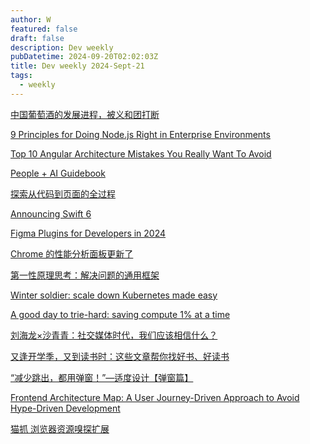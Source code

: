 ```yaml
---
author: W
featured: false
draft: false
description: Dev weekly
pubDatetime: 2024-09-20T02:02:03Z
title: Dev weekly 2024-Sept-21
tags:
  - weekly
---
```


[中国葡萄酒的发展进程，被义和团打断](https://mp.weixin.qq.com/s?__biz=MzA5MjM4MTM3OA%3D%3D&abtest_cookie=AAACAA%3D%3D&ascene=56&chksm=8ac8e289eb0b05ab139d5270169a5207fb55bea8b639fc4b3d9df949cc8fe82a939cf46b64fb&clicktime=1726822666&countrycode=CN&devicetype=android-34&enterid=1726822666&exportkey=n_ChQIAhIQCkPgV9aZZ8rBBQAKeTle6hLjAQIE97dBBAEAAAAAAPGfCxAZrxYAAAAOpnltbLcz9gKNyK89dVj0V5VyjvcWqkoQUduRPf2IEppvvGgxjSdbRrCN3JrIEChvjTFNYL5e%2FyC8SoeEZgKUZ9FJXSNKVvjboXnyYOEJ42KhiOfnYP4%2B8YoFuKgisbqEheXPIGRnxrFBOw8NWHF6%2BHM8iGpP16%2FSgDypecAPCzyr%2BqQBHeifm6DFyESYFmKbxk7RVnomvUvSSgws9O00Ctq1te2fWt%2FeiM8FevgBVgZpQW3WAeJfQsAD0uG3IJC%2FMH5CgtSc2mniu6xc&fasttmpl_flag=0&fasttmpl_fullversion=7391817-zh_CN-zip&fasttmpl_type=0&finder_biz_enter_id=4&flutter_pos=1&idx=1&lang=zh_CN&mid=2651784131&nettype=3gnet&pass_ticket=6yTxQFVOjUmlX2sXD%2Fg%2BeOU7GygDDzbp55gqtzUnkemBEnoNy%2BUet1tXlEOLjDze&ranksessionid=1726822615&realreporttime=1726822666542&scene=90&session_us=gh_c79c214eca90&sessionid=1726822659&sn=115ca8f1740ca67f8c9e593195dc3b53&subscene=93&utm_source=pocket_shared&version=2800325b&wx_header=3&xtrack=1)

[9 Principles for Doing Node.js Right in Enterprise Environments](https://www.platformatichq.com/node-principles?utm_source=pocket_saves)

[Top 10 Angular Architecture Mistakes You Really Want To Avoid](https://angularexperts.io/blog/top-10-angular-architecture-mistakes)

[People + AI Guidebook](https://pair.withgoogle.com/guidebook?utm_source=pocket_saves)

[探索从代码到页面的全过程](https://mp.weixin.qq.com/s?__biz=MzAxNDEwNjk5OQ%3D%3D&abtest_cookie=AAACAA%3D%3D&ascene=56&chksm=827a0a7aeecdb426f238cd5f51aed34f5e9ca4e7b81591b289704b957a9ed9cd665dae886357&clicktime=1726703899&countrycode=CN&devicetype=android-34&enterid=1726703899&exportkey=n_ChQIAhIQWKd3z0zfxH9XU2ltCXMzHhLjAQIE97dBBAEAAAAAAEm7CSaqf%2FYAAAAOpnltbLcz9gKNyK89dVj0lyWHCGwGPDsf8VANUa%2BZFdu3FZ85TYvLwEpMYX6jiw9MAOTmHwYmbERLkHzST9hl2%2Bev3aMOcpJyg4R743ujua8fTc9NMCPEvtVwuQs1aocR%2FAsStxI64WjId6uRoPnqCq%2Beg8gV6scmybi40S8empePiNyyqOiOElbpQVadC72fPhDkCb9%2BIg4fkbJ7to7WtS0Zq9r9tLBCPoNPqjf%2BJklrWg9j%2BKsNn76FY8%2F1HAAqFyz%2FTT1AYRQ92LWE&fasttmpl_flag=0&fasttmpl_fullversion=7389301-zh_CN-zip&fasttmpl_type=0&finder_biz_enter_id=4&flutter_pos=8&idx=1&lang=zh_CN&mid=2650536142&nettype=WIFI&pass_ticket=9h0TJVWjoYxTZK972lDFJ0s8s6oQ061ntOL4oRvEHPpvUZDk2RG0gnZgi8lMjSir&ranksessionid=1726703874&realreporttime=1726703899252&scene=90&session_us=gh_4b3f15bce4d8&sessionid=1726703877&sn=dc994ab45e5981fa6bf0c98bf6f98bb5&subscene=93&utm_source=pocket_shared&version=2800325b&wx_header=3&xtrack=1)

[Announcing Swift 6](https://www.swift.org/blog/announcing-swift-6/)

[Figma Plugins for Developers in 2024](https://www.builder.io/blog/best-figma-plugins?utm_source=pocket_saves)

[Chrome 的性能分析面板更新了](https://mp.weixin.qq.com/s?__biz=MzkzMjIxNTcyMA%3D%3D&abtest_cookie=AAACAA%3D%3D&ascene=56&chksm=c3f7a67c83e33b03db74bbcebc39d784426b3b4302d5a33c626a66af8668a7c9d3a4afd2ff00&clicktime=1726664101&countrycode=CN&devicetype=android-34&enterid=1726664101&exportkey=n_ChQIAhIQv7PjaG811HsojRpDj2nZAxLjAQIE97dBBAEAAAAAANarMDoSnLQAAAAOpnltbLcz9gKNyK89dVj0EOK42m64Ma0fnyvSr3UASNZ1ZWsZJcqqg5iJ2RcouGnb5fNoKuFWd25x8xzA6LOe1NWT0LiENKILiefJfUaBBfc3DfvMbJ3PDUlLXEdpO6K%2F200mhXkND8c8qJQC6Py%2Fp5GMIkWFPJUldu3I%2BSBAzVeyhIjXL0r1EvZ8r162B9NlZzSa9FIZEEkae04N8pw0ZDMTidbuFGFVT74JXxZq%2BdmvWFsFw4LWyn620HSZpE0tUMN2URvgbo4IGABg&fasttmpl_flag=0&fasttmpl_fullversion=7389301-zh_CN-zip&fasttmpl_type=0&finder_biz_enter_id=4&flutter_pos=1&idx=1&lang=zh_CN&mid=2247494573&nettype=3gnet&pass_ticket=chPcYFbCUPmE8%2Bwh5WPBppkqJJ4E5z5UYhng0CR2whzF87fBGqI6rycFp%2Bav85IH&ranksessionid=1726664094&realreporttime=1726664101945&scene=90&session_us=gh_52d0bec584f9&sessionid=1726664096&sn=5444e5c01124102663a52f38eb33f745&subscene=93&utm_source=pocket_shared&version=2800325b&wx_header=3&xtrack=1)

[第一性原理思考：解决问题的通用框架](http://blog.devtang.com/2024/09/06/problem-solving-structure/)

[Winter soldier: scale down Kubernetes made easy](https://www.cncf.io/blog/2024/09/16/winter-soldier-scale-down-kubernetes-made-easy/)

[A good day to trie-hard: saving compute 1% at a time](https://blog.cloudflare.com/pingora-saving-compute-1-percent-at-a-time/)

[刘海龙×沙青青：社交媒体时代，我们应该相信什么？](https://mp.weixin.qq.com/s?__biz=MzAxMjMyODgxNQ%3D%3D&abtest_cookie=AAACAA%3D%3D&ascene=56&chksm=8d96f7b798c8e32d7328ceceecfd429463035082d797cab85ec6d273f850127db665f8e8c310&clicktime=1726210279&countrycode=CN&devicetype=android-34&enterid=1726210279&exportkey=n_ChQIAhIQh%2FVj%2FlObeRShciXwhFoOABLjAQIE97dBBAEAAAAAALRZDPJZFtkAAAAOpnltbLcz9gKNyK89dVj0AudYTNtaOs4OoSIiqeQ8zs6BJnBoTRy9Ql77OkL7qwfoPCSGEzr7EtGPywXRtZfdb%2FoHPzELb7uxSU856vBU0dMh2J3wQCTwR5Zjxv0O1hy5f9SFRM58sHRv24xJEq%2FlpT%2FqQLInr4S57Wg3sIFEIceZeWKGNehsO%2BYBkKMME%2BK6YFXNTNKESHde2TrI9HmQXJmnvLfKce0U958eeXOnaYb%2BaeriPzJ9DnZp05gzJc1PxmTsCn5cTEA0nH3h&fasttmpl_flag=0&fasttmpl_fullversion=7380712-zh_CN-zip&fasttmpl_type=0&finder_biz_enter_id=4&flutter_pos=2&idx=1&lang=zh_CN&mid=2455742880&nettype=3gnet&pass_ticket=Xoh%2F%2BT3nL9PrgY5GSdSeMVxo807WwOPJ4BeVaGIanTwD4BAZrhhaa7WT94arVWUY&ranksessionid=1726210091&realreporttime=1726210279559&scene=90&session_us=gh_f83db136f364&sessionid=1726210094&sn=0eb3da9bdeb83dacc6fea1aed567af61&subscene=93&utm_source=pocket_shared&version=2800325b&wx_header=3&xtrack=1)

[又逢开学季，又到读书时：这些文章帮你找好书、好读书](https://sspai.com/post/92045)

[“减少跳出，都用弹窗！”—适度设计【弹窗篇】](https://mp.weixin.qq.com/s/sYopq9b3--MXPybnGJkt4A)

[Frontend Architecture Map: A User Journey-Driven Approach to Avoid Hype-Driven Development](https://www.workingsoftware.dev/frontend-architecture-map-a-user-journey-driven-approach-to-avoid-hype-driven-development/)

[猫抓 浏览器资源嗅探扩展 ](https://github.com/xifangczy/cat-catch)

[]()

[]()

[]()

[]()

[]()

[]()

[]()

[]()

[]()

[]()

[]()

[]()

[]()

[]()

[]()

[]()

[]()

[]()

[]()

[]()

[]()

[]()

[]()

[]()

[]()

[]()

[]()

[]()

[]()

[]()

[]()

[]()

[]()

[]()

[]()

[]()

[]()

[]()

[]()

[]()

[]()

[]()

[]()

[]()

[]()

[]()

[]()

[]()

[]()

[]()

[]()

[]()

[]()

[]()

[]()

[]()

[]()

[]()

[]()

[]()

[]()

[]()

[]()

[]()

[]()

[]()

[]()

[]()

[]()

[]()

[]()

[]()

[]()

[]()

[]()

[]()

[]()

[]()

[]()

[]()

[]()

[]()

[]()

[]()

[]()

[]()

[]()

[]()

[]()

[]()

[]()

[]()

[]()

[]()

[]()

[]()

[]()

[]()

[]()

[]()

[]()

[]()

[]()

[]()

[]()

[]()

[]()

[]()

[]()

[]()

[]()

[]()

[]()

[]()

[]()

[]()

[]()

[]()

[]()

[]()

[]()

[]()

[]()

[]()

[]()

[]()

[]()

[]()

[]()

[]()

[]()

[]()

[]()

[]()

[]()

[]()

[]()

[]()

[]()

[]()

[]()

[]()

[]()

[]()

[]()

[]()

[]()

[]()

[]()

[]()

[]()

[]()

[]()

[]()

[]()

[]()

[]()

[]()

[]()

[]()

[]()

[]()

[]()

[]()

[]()

[]()

[]()

[]()

[]()

[]()

[]()

[]()

[]()

[]()

[]()

[]()

[]()

[]()

[]()

[]()

[]()

[]()

[]()

[]()

[]()

[]()

[]()

[]()

[]()

[]()

[]()

[]()

[]()

[]()

[]()

[]()

[]()

[]()

[]()

[]()

[]()

[]()

[]()

[]()

[]()

[]()

[]()

[]()

[]()

[]()

[]()

[]()

[]()

[]()

[]()

[]()

[]()

[]()

[]()

[]()

[]()

[]()

[]()

[]()

[]()

[]()

[]()

[]()

[]()

[]()

[]()

[]()

[]()

[]()

[]()

[]()

[]()

[]()

[]()

[]()

[]()

[]()

[]()

[]()

[]()

[]()

[]()

[]()

[]()

[]()

[]()

[]()

[]()

[]()

[]()

[]()

[]()

[]()

[]()

[]()

[]()

[]()

[]()

[]()

[]()

[]()

[]()

[]()

[]()

[]()

[]()

[]()

[]()

[]()

[]()

[]()

[]()

[]()

[]()

[]()

[]()

[]()

[]()

[]()

[]()

[]()

[]()

[]()

[]()

[]()

[]()

[]()

[]()

[]()

[]()

[]()

[]()

[]()

[]()

[]()

[]()

[]()

[]()

[]()

[]()

[]()

[]()

[]()

[]()

[]()

[]()

[]()

[]()

[]()

[]()

[]()

[]()

[]()

[]()

[]()

[]()

[]()

[]()

[]()

[]()

[]()

[]()

[]()

[]()

[]()

[]()

[]()

[]()

[]()

[]()

[]()

[]()

[]()
